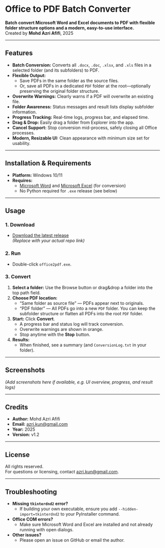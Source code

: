 # Office to PDF Batch Converter

**Batch convert Microsoft Word and Excel documents to PDF with flexible folder structure options and a modern, easy-to-use interface.**  
Created by **Mohd Azri Afifi**, 2025

---

## Features

- **Batch Conversion:** Converts all `.docx`, `.doc`, `.xlsx`, and `.xls` files in a selected folder (and its subfolders) to PDF.
- **Flexible Output:**  
  - Save PDFs in the same folder as the source files.
  - Or, save all PDFs in a dedicated `PDF` folder at the root—optionally preserving the original folder structure.
- **Overwrite Warnings:** Clearly warns if a PDF will overwrite an existing file.
- **Folder Awareness:** Status messages and result lists display subfolder information.
- **Progress Tracking:** Real-time logs, progress bar, and elapsed time.
- **Drag & Drop:** Easily drag a folder from Explorer into the app.
- **Cancel Support:** Stop conversion mid-process, safely closing all Office processes.
- **Modern, Resizable UI:** Clean appearance with minimum size set for usability.

---

## Installation & Requirements

- **Platform:** Windows 10/11  
- **Requires:**  
  - [Microsoft Word](https://www.microsoft.com/en-us/microsoft-365/word) and [Microsoft Excel](https://www.microsoft.com/en-us/microsoft-365/excel) (for conversion)
  - No Python required for `.exe` release (see below)

---

## Usage

### 1. Download

- [Download the latest release](https://github.com/yourusername/yourrepo/releases/latest/download/office2pdf.exe)  
  *(Replace with your actual repo link)*

### 2. Run

- Double-click `office2pdf.exe`.

### 3. Convert

1. **Select a folder:** Use the Browse button or drag&drop a folder into the top path field.
2. **Choose PDF location:**  
   - “Same folder as source file” — PDFs appear next to originals.
   - “PDF folder” — All PDFs go into a new `PDF` folder. You can keep the subfolder structure or flatten all PDFs into the root `PDF` folder.
3. **Start:** Click **Convert**.  
   - A progress bar and status log will track conversion.
   - Overwrite warnings are shown in orange.
   - Stop anytime with the **Stop** button.
4. **Results:**  
   - When finished, see a summary (and `ConversionLog.txt` in your folder).

---

## Screenshots

*(Add screenshots here if available, e.g. UI overview, progress, and result logs)*

---

## Credits

- **Author:** Mohd Azri Afifi
- **Email:** [azri.kun@gmail.com](mailto:azri.kun@gmail.com)
- **Year:** 2025
- **Version:** v1.2

---

## License

All rights reserved.  
For questions or licensing, contact [azri.kun@gmail.com](mailto:azri.kun@gmail.com).

---

## Troubleshooting

- **Missing `tkinterdnd2` error?**
  - If building your own executable, ensure you add `--hidden-import=tkinterdnd2` to your PyInstaller command.
- **Office COM errors?**
  - Make sure Microsoft Word and Excel are installed and not already running with open dialogs.
- **Other issues?**
  - Please open an issue on GitHub or email the author.
